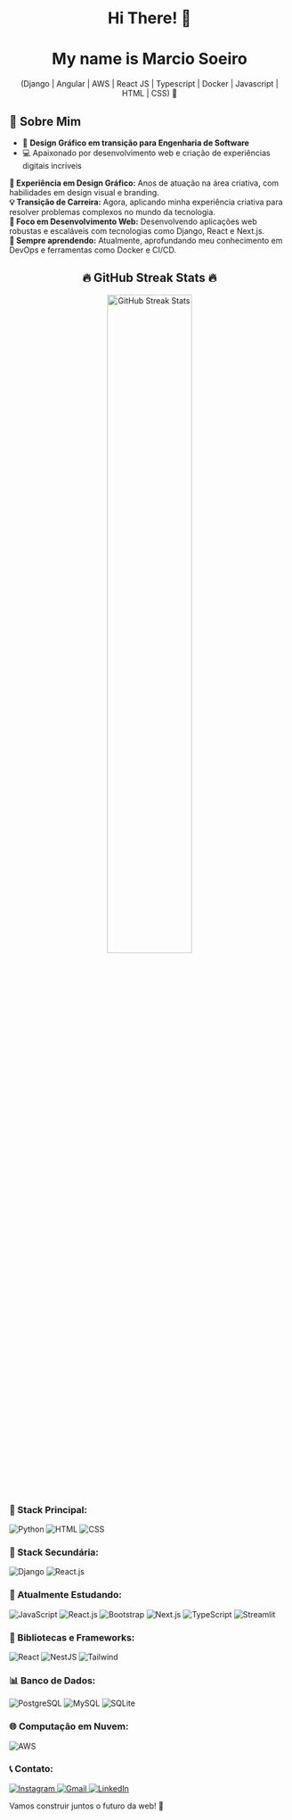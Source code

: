 <div align="center">
  <h1>Hi There! 👋</h1>
  <h1>My name is Marcio Soeiro</h1>

  <p>(Django | Angular | AWS | React JS | Typescript | Docker | Javascript | HTML | CSS) 🚀</p>
</div>

<div align="left">
  <h2>💠 Sobre Mim</h2>
  <ul>
    <li>🎨 <strong>Design Gráfico em transição para Engenharia de Software</strong></li>
    <li>💻 Apaixonado por desenvolvimento web e criação de experiências digitais incríveis</li>
  </ul>

  <p>
    <strong>🎨 Experiência em Design Gráfico:</strong> Anos de atuação na área criativa, com habilidades em design visual e branding.<br>
    <strong>💡 Transição de Carreira:</strong> Agora, aplicando minha experiência criativa para resolver problemas complexos no mundo da tecnologia.<br>
    <strong>🔧 Foco em Desenvolvimento Web:</strong> Desenvolvendo aplicações web robustas e escaláveis com tecnologias como Django, React e Next.js.<br>
    <strong>🌱 Sempre aprendendo:</strong> Atualmente, aprofundando meu conhecimento em DevOps e ferramentas como Docker e CI/CD.
  </p>
</div>

<div align="center">
  <h2>🔥 GitHub Streak Stats 🔥</h2>
  <img width="55%" src="https://github-readme-streak-stats.herokuapp.com?user=kyronsatt&theme=radical&mode=weekly" alt="GitHub Streak Stats" />
</div>

<div align="left">
  <h3>🔄 Stack Principal:</h3>
  <p>
    <img src="https://img.shields.io/badge/Python-14354C?style=for-the-badge&logo=python&logoColor=white" alt="Python" />
    <img src="https://img.shields.io/badge/HTML5-E34F26?style=for-the-badge&logo=html5&logoColor=white" alt="HTML" />
    <img src="https://img.shields.io/badge/CSS3-1572B6?style=for-the-badge&logo=css3&logoColor=white" alt="CSS" />
  </p>

  <h3>🔁 Stack Secundária:</h3>
  <p>
    <img src="https://img.shields.io/badge/Django-092E20?style=for-the-badge&logo=django&logoColor=white" alt="Django" />
    <img src="https://img.shields.io/badge/React-20232A?style=for-the-badge&logo=react&logoColor=61DAFB" alt="React.js" />
  </p>

  <h3>🔄 Atualmente Estudando:</h3>
  <p>
    <img src="https://img.shields.io/badge/JavaScript-F7DF1E.svg?style=for-the-badge&logo=JavaScript&logoColor=black" alt="JavaScript" />
    <img src="https://img.shields.io/badge/React-61DAFB.svg?style=for-the-badge&logo=React&logoColor=black" alt="React.js" />
    <img src="https://img.shields.io/badge/Bootstrap-7952B3.svg?style=for-the-badge&logo=Bootstrap&logoColor=white" alt="Bootstrap" />
    <img src="https://img.shields.io/badge/Next.js-000000.svg?style=for-the-badge&logo=nextdotjs&logoColor=white" alt="Next.js" />
    <img src="https://img.shields.io/badge/TypeScript-3178C6.svg?style=for-the-badge&logo=TypeScript&logoColor=white" alt="TypeScript" />
    <img src="https://img.shields.io/badge/Streamlit-FF4B4B.svg?style=for-the-badge&logo=Streamlit&logoColor=white" alt="Streamlit" />
  </p>

  <h3>🔨 Bibliotecas e Frameworks:</h3>
  <p>
    <img src="https://img.shields.io/badge/React-20232A?style=for-the-badge&logo=react&logoColor=61DAFB" alt="React" />
    <img src="https://img.shields.io/badge/nestjs-%23E0234E.svg?style=for-the-badge&logo=nestjs&logoColor=white" alt="NestJS" />
    <img src="https://img.shields.io/badge/tailwindcss-%2338B2AC.svg?style=for-the-badge&logo=tailwind-css&logoColor=white" alt="Tailwind" />
  </p>

  <h3>📊 Banco de Dados:</h3>
  <p>
    <img src="https://img.shields.io/badge/PostgreSQL-316192?style=for-the-badge&logo=postgresql&logoColor=white" alt="PostgreSQL" />
    <img src="https://img.shields.io/badge/MySQL-00000F?style=for-the-badge&logo=mysql&logoColor=white" alt="MySQL" />
    <img src="https://img.shields.io/badge/SQLite-07405E?style=for-the-badge&logo=sqlite&logoColor=white" alt="SQLite" />
  </p>

  <h3>🌐 Computação em Nuvem:</h3>
  <p>
    <img src="https://img.shields.io/badge/AWS-FF9900?style=for-the-badge&logo=amazon-aws&logoColor=white" alt="AWS" />
  </p>

  <h3>📞 Contato:</h3>
  <p>
    <a href="https://www.instagram.com/mandresoeiro" target="_blank">
      <img src="https://img.shields.io/badge/-Instagram-E4405F?style=for-the-badge&logo=instagram&logoColor=white" alt="Instagram">
    </a>
    <a href="mailto:contato.mandre.soeiro@gmail.com">
      <img src="https://img.shields.io/badge/-Gmail-D14836?style=for-the-badge&logo=gmail&logoColor=white" alt="Gmail">
    </a>
    <a href="https://www.linkedin.com/in/seu-username" target="_blank">
      <img src="https://img.shields.io/badge/-LinkedIn-0077B5?style=for-the-badge&logo=linkedin&logoColor=white" alt="LinkedIn">
    </a>
  </p>

  <p>Vamos construir juntos o futuro da web! 🚀</p>
</div>
